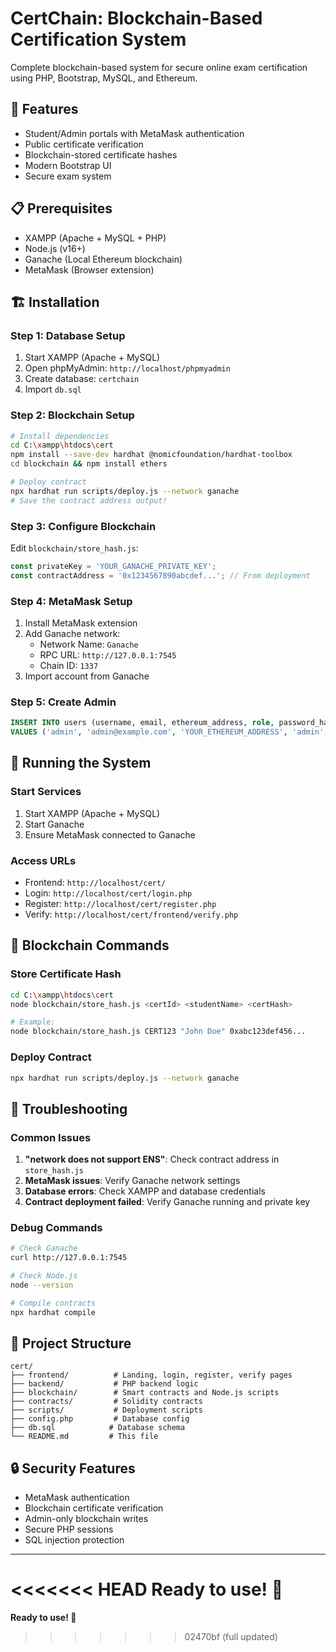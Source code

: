 # CertChain: Blockchain-Based Certification System

Complete blockchain-based system for secure online exam certification using PHP, Bootstrap, MySQL, and Ethereum.

## 🚀 Features
- Student/Admin portals with MetaMask authentication
- Public certificate verification
- Blockchain-stored certificate hashes
- Modern Bootstrap UI
- Secure exam system

## 📋 Prerequisites
- XAMPP (Apache + MySQL + PHP)
- Node.js (v16+)
- Ganache (Local Ethereum blockchain)
- MetaMask (Browser extension)

## 🏗️ Installation

### Step 1: Database Setup
1. Start XAMPP (Apache + MySQL)
2. Open phpMyAdmin: `http://localhost/phpmyadmin`
3. Create database: `certchain`
4. Import `db.sql`

### Step 2: Blockchain Setup
```bash
# Install dependencies
cd C:\xampp\htdocs\cert
npm install --save-dev hardhat @nomicfoundation/hardhat-toolbox
cd blockchain && npm install ethers

# Deploy contract
npx hardhat run scripts/deploy.js --network ganache
# Save the contract address output!
```

### Step 3: Configure Blockchain
Edit `blockchain/store_hash.js`:
```javascript
const privateKey = 'YOUR_GANACHE_PRIVATE_KEY';
const contractAddress = '0x1234567890abcdef...'; // From deployment
```

### Step 4: MetaMask Setup
1. Install MetaMask extension
2. Add Ganache network:
   - Network Name: `Ganache`
   - RPC URL: `http://127.0.0.1:7545`
   - Chain ID: `1337`
3. Import account from Ganache

### Step 5: Create Admin
```sql
INSERT INTO users (username, email, ethereum_address, role, password_hash, created_at) 
VALUES ('admin', 'admin@example.com', 'YOUR_ETHEREUM_ADDRESS', 'admin', 'admin123', NOW());
```

## 🚀 Running the System

### Start Services
1. Start XAMPP (Apache + MySQL)
2. Start Ganache
3. Ensure MetaMask connected to Ganache

### Access URLs
- Frontend: `http://localhost/cert/`
- Login: `http://localhost/cert/login.php`
- Register: `http://localhost/cert/register.php`
- Verify: `http://localhost/cert/frontend/verify.php`

## 🔧 Blockchain Commands

### Store Certificate Hash
```bash
cd C:\xampp\htdocs\cert
node blockchain/store_hash.js <certId> <studentName> <certHash>

# Example:
node blockchain/store_hash.js CERT123 "John Doe" 0xabc123def456...
```

### Deploy Contract
```bash
npx hardhat run scripts/deploy.js --network ganache
```

## 🐛 Troubleshooting

### Common Issues
1. **"network does not support ENS"**: Check contract address in `store_hash.js`
2. **MetaMask issues**: Verify Ganache network settings
3. **Database errors**: Check XAMPP and database credentials
4. **Contract deployment failed**: Verify Ganache running and private key

### Debug Commands
```bash
# Check Ganache
curl http://127.0.0.1:7545

# Check Node.js
node --version

# Compile contracts
npx hardhat compile
```

## 📁 Project Structure
```
cert/
├── frontend/          # Landing, login, register, verify pages
├── backend/           # PHP backend logic
├── blockchain/        # Smart contracts and Node.js scripts
├── contracts/         # Solidity contracts
├── scripts/           # Deployment scripts
├── config.php         # Database config
├── db.sql            # Database schema
└── README.md         # This file
```

## 🔒 Security Features
- MetaMask authentication
- Blockchain certificate verification
- Admin-only blockchain writes
- Secure PHP sessions
- SQL injection protection

---

<<<<<<< HEAD
**Ready to use! 🚀** 
=======
**Ready to use! 🚀** 
>>>>>>> 02470bf (full updated)
